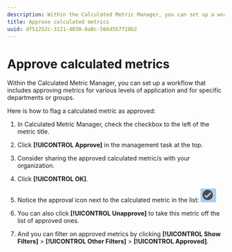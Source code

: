 ```yaml
---
description: Within the Calculated Metric Manager, you can set up a workflow that includes approving metrics for various levels of application and for specific departments or groups.
title: Approve calculated metrics
uuid: df51252c-3121-4030-8a8c-566d557f28b2
---
```


# Approve calculated metrics

Within the Calculated Metric Manager, you can set up a workflow that includes approving metrics for various levels of application and for specific departments or groups.

Here is how to flag a calculated metric as approved:

1. In Calculated Metric Manager, check the checkbox to the left of the metric title.
1. Click **[!UICONTROL Approve]** in the management task at the top.
1. Consider sharing the approved calculated metric/s with your organization.
1. Click **[!UICONTROL OK]**.
1. Notice the approval icon next to the calculated metric in the list:  ![](assets/cm_approve_icon.png)

1. You can also click **[!UICONTROL Unapprove]** to take this metric off the list of approved ones.
1. And you can filter on approved metrics by clicking **[!UICONTROL Show Filters]** > **[!UICONTROL Other Filters]** > **[!UICONTROL Approved]**.

